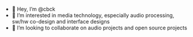 - 👋 Hey, I’m @cbck
- 👀 I’m interested in media technology, especially audio processing, sw/hw co-design and interface designs
- 💞️ I’m looking to collaborate on audio projects and open source projects

<!---
cbck/cbck is a ✨ special ✨ repository because its `README.md` (this file) appears on your GitHub profile.
You can click the Preview link to take a look at your changes. - 🌱 I’m currently learning more about teaching and machine learning
--->

